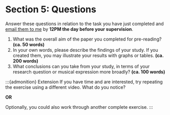 # Section 5: Questions

Answer these questions in relation to the task you have just completed and [email them to me](mailto:hwc31@cam.ac.uk) by **12PM the day before your supervision**.

1. What was the overall aim of the paper you completed for pre-reading? **(ca. 50 words)**
2. In your own words, please describe the findings of your study. If you created them, you may illustrate your results with graphs or tables. **(ca. 200 words)**
3. What conclusions can you take from your study, in terms of your research question or musical expression more broadly? **(ca. 100 words)**

:::{admonition} Extension
If you have time and are interested, try repeating the exercise using a different video. What do you notice?

**OR**

Optionally, you could also work through another complete exercise.
:::